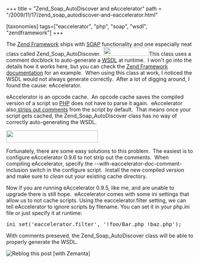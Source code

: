 +++
title = "Zend_Soap_AutoDiscover and eAccelerator"
path = "/2009/11/17/zend_soap_autodiscover-and-eaccelerator.html"

[taxonomies]
tags=["eaccelerator", "php", "soap", "wsdl", "zendframework"]
+++

The <a class="zem_slink" title="Zend Framework" rel="homepage" href="http://framework.zend.com/">Zend Framework</a> ships with <a class="zem_slink" title="SOAP" rel="wikipedia" href="http://en.wikipedia.org/wiki/SOAP">SOAP</a> functionality and one especially neat class called Zend_Soap_AutoDiscover.  <a href="http://framework.zend.com/"><img class="alignright" title="Zend Framework Logo" src="http://framework.zend.com/images/logo_small.gif" alt="" width="123" height="23" /></a>This class uses a comment docblock to auto-generate a <a class="zem_slink" title="Web Services Description Language" rel="wikipedia" href="http://en.wikipedia.org/wiki/Web_Services_Description_Language">WSDL</a> at runtime.  I won't go into the details how it works here, but you can check the <a href="http://framework.zend.com/manual/en/zend.soap.autodiscovery.html">Zend Framework documentation</a> for an example.  When using this class at work, I noticed the WSDL would not always generate correctly.  After a lot of digging around, I found the cause: eAccelerator.

<!-- more -->

eAccelerator is an opcode cache.  An opcode cache saves the compiled version of a script so <a class="zem_slink" title="PHP" rel="homepage" href="http://www.php.net/">PHP</a> does not have to parse it again.  eAccelerator also<a href="http://eaccelerator.net/ticket/229"> strips out comments</a> from the script by default.  That means once your script gets cached, the Zend_Soap_AutoDiscover class has no way of correctly auto-generating the WSDL.

<a href="http://eaccelerator.net/"><img class="alignnone" title="eAccelerator logo" src="http://eaccelerator.net/chrome/common/eaccelerator.png" alt="" width="247" height="33" /></a>

Fortunately, there are some easy solutions to this problem.  The easiest is to configure eAccelerator 0.9.6 to not strip out the comments.  When compiling eAccelerator, specify the --with-eaccelerator-doc-comment-inclusion switch in the configure script.  Install the new compiled version and make sure to <em>clean</em> out your existing cache directory.

Now if you are running eAccelerator 0.9.5, like me, and are unable to upgrade there is still hope.  eAccelerator comes with some ini settings that allow us to not cache scripts.  Using the eaccelerator.filter setting, we can tell eAccelerator to ignore scripts by filename.  You can set it in your php.ini file or just specify it at runtime:
<pre lang="php">ini_set('eaccelerator.filter', '!foo/Bar.php !baz.php');</pre>
With comments preseved, the Zend_Soap_AutoDiscover class will be able to properly generate the WSDL.
<div class="zemanta-pixie" style="margin-top: 10px; height: 15px;"><a class="zemanta-pixie-a" title="Reblog this post [with Zemanta]" href="http://reblog.zemanta.com/zemified/a0294b42-5e52-4c18-a54b-c96c3d9d7afa/"><img class="zemanta-pixie-img" style="border: medium none ; float: left;" src="http://img.zemanta.com/reblog_e.png?x-id=a0294b42-5e52-4c18-a54b-c96c3d9d7afa" alt="Reblog this post [with Zemanta]" /></a><span class="zem-script more-related pretty-attribution"><script src="http://static.zemanta.com/readside/loader.js" type="text/javascript"></script></span></div>
